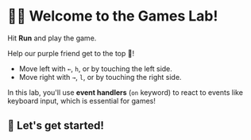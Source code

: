 # 👋💫 Welcome to the Games Lab!

Hit **Run** and play the game.

Help our purple friend get to the top 👾!

- Move left with `←`, `h`, or by touching the left side.
- Move right with `→`, `l`, or by touching the right side.

In this lab, you'll use **event handlers** (`on` keyword) to react to events
like keyboard input, which is essential for games!

## 🚀 Let's get started!
